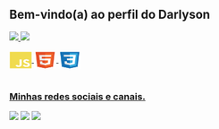 ## Bem-vindo(a) ao perfil do Darlyson

 <div>
   <a href="https://github.com/darlysonz">
   <img height="180em" src="https://github-readme-stats.vercel.app/api?username=darlysonz&show_icons=true&theme=dracula&include_all_commits=true&count_private=true"/>
   <img height="180em" src="https://github-readme-stats.vercel.app/api/top-langs/?username=darlysonz&layout=compact&langs_count=6&theme=tokyonight"/>
</div>
    
<div style="display: inline_block"><br>
  <img align="center" alt="Js" height="30" width="40" src="https://raw.githubusercontent.com/devicons/devicon/master/icons/javascript/javascript-plain.svg">
  <img align="center" alt="HTML" height="30" width="40" src="https://raw.githubusercontent.com/devicons/devicon/master/icons/html5/html5-original.svg">
  <img align="center" alt="CSS" height="30" width="40" src="https://raw.githubusercontent.com/devicons/devicon/master/icons/css3/css3-original.svg">
</div>
 
<br>
 
### Minhas redes sociais e canais.
 
<div> 
  <a href="https://www.youtube.com/channel/UCaqjQtCx6U1jr2q59n2iB5Q" target="_blank"><img src="https://img.shields.io/badge/YouTube-FF0000?style=for-the-badge&logo=youtube&logoColor=white" target="_blank"></a>
  <a href="https://www.instagram.com/darlyson_z/" target="_blank"><img src="https://img.shields.io/badge/-Instagram-%23E4405F?style=for-the-badge&logo=instagram&logoColor=white" target="_blank"></a>
    <a href="https://www.twitch.tv/dreikz22" target="_blank"><img src="https://img.shields.io/badge/twitch-%25AB00FF?style=for-the-badge&logo=twitch&logoColor=white&color=AB00FF" target="_blank"></a>
</div>
